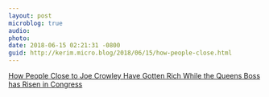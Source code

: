 ```yaml
---
layout: post
microblog: true
audio: 
photo: 
date: 2018-06-15 02:21:31 -0800
guid: http://kerim.micro.blog/2018/06/15/how-people-close.html
---
```

[How People Close to Joe Crowley Have Gotten Rich While the Queens Boss has Risen in Congress](https://theintercept.com/2018/06/14/joe-crowley-congress-new-york/)
